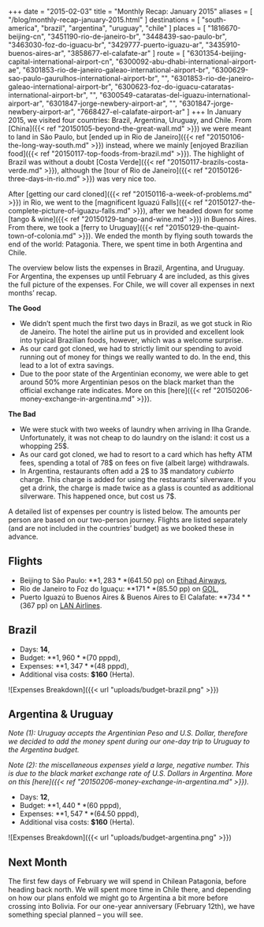 +++
date    = "2015-02-03"
title   = "Monthly Recap: January 2015"
aliases = [ "/blog/monthly-recap-january-2015.html" ]
destinations = [ "south-america", "brazil", "argentina", "uruguay", "chile" ]
places  = [
  "1816670-beijing-cn", "3451190-rio-de-janeiro-br", "3448439-sao-paulo-br",
  "3463030-foz-do-iguacu-br", "3429777-puerto-iguazu-ar",
  "3435910-buenos-aires-ar", "3858677-el-calafate-ar"
]
route = [
  "6301354-beijing-capital-international-airport-cn",
  "6300092-abu-dhabi-international-airport-ae",
  "6301853-rio-de-janeiro-galeao-international-airport-br",
  "6300629-sao-paulo-gaurulhos-international-airport-br",
  "",
  "6301853-rio-de-janeiro-galeao-international-airport-br",
  "6300623-foz-do-iguacu-cataratas-international-airport-br",
  "",
  "6300549-cataratas-del-iguazu-international-airport-ar",
  "6301847-jorge-newbery-airport-ar",
  "",
  "6301847-jorge-newbery-airport-ar",
  "7668427-el-calafate-airport-ar"
]
+++
In January 2015, we visited four countries: Brazil, Argentina, Uruguay, and Chile. From [China]({{< ref "20150105-beyond-the-great-wall.md" >}}) we were meant to land in São Paulo, but [ended up in Rio de Janeiro]({{< ref "20150106-the-long-way-south.md" >}}) instead, where we mainly [enjoyed Brazilian food]({{< ref "20150117-top-foods-from-brazil.md" >}}). The highlight of Brazil was without a doubt [Costa Verde]({{< ref "20150117-brazils-costa-verde.md" >}}), although the [tour of Rio de Janeiro]({{< ref "20150126-three-days-in-rio.md" >}}) was very nice too.
<!--more-->

After [getting our card cloned]({{< ref "20150116-a-week-of-problems.md" >}}) in Rio, we went to the [magnificent Iguazú Falls]({{< ref "20150127-the-complete-picture-of-iguazu-falls.md" >}}), after we headed down for some [tango & wine]({{< ref "20150129-tango-and-wine.md" >}}) in Buenos Aires. From there, we took a [ferry to Uruguay]({{< ref "20150129-the-quaint-town-of-colonia.md" >}}). We ended the month by flying south towards the end of the world: Patagonia. There, we spent time in both Argentina and Chile.

The overview below lists the expenses in Brazil, Argentina, and Uruguay. For Argentina, the expenses up until February 4 are included, as this gives the full picture of the expenses. For Chile, we will cover all expenses in next months’ recap.

**The Good**

* We didn’t spent much the first two days in Brazil, as we got stuck in Rio de Janeiro. The hotel the airline put us in provided and excellent look into typical Brazilian foods, however, which was a welcome surprise.
* As our card got cloned, we had to strictly limit our spending to avoid running out of money for things we really wanted to do. In the end, this lead to a lot of extra savings.
* Due to the poor state of the Argentinian economy, we were able to get around 50% more Argentinian pesos on the black market than the official exchange rate indicates. More on this [here]({{< ref "20150206-money-exchange-in-argentina.md" >}}).

**The Bad**

* We were stuck with two weeks of laundry when arriving in Ilha Grande. Unfortunately, it was not cheap to do laundry on the island: it cost us a whopping 25$.
* As our card got cloned, we had to resort to a card which has hefty ATM fees, spending a total of 78$ on fees on five (albeit large) withdrawals.
* In Argentina, restaurants often add a 2$ to 3$ mandatory *cubierto* charge. This charge is added for using the restaurants’ silverware. If you get a drink, the charge is made twice as a glass is counted as additional silverware. This happened once, but cost us 7$.

A detailed list of expenses per country is listed below. The amounts per person are based on our two-person journey. Flights are listed separately (and are not included in the countries’ budget) as we booked these in advance.

## Flights
* Beijing to São Paulo: **$1,283** ($641.50 pp) on [Etihad Airways](http://etihad.com/),
* Rio de Janeiro to Foz do Iguaçu: **$171** ($85.50 pp) on [GOL](http://voegol.com.br/),
* Puerto Iguazú to Buenos Aires & Buenos Aires to El Calafate: **$734** ($367 pp) on [LAN Airlines](http://www.lan.com/).

## Brazil
* Days: **14**,
* Budget: **$1,960** ($70 pppd),
* Expenses: **$1,347** ($48 pppd),
* Additional visa costs: **$160** (Herta).

<span class="img-thumbnail">![Expenses Breakdown]({{< url "uploads/budget-brazil.png" >}})</span>

## Argentina & Uruguay
*Note (1): Uruguay accepts the Argentinian Peso and U.S. Dollar, therefore we decided to add the money spent during our one-day trip to Uruguay to the Argentina budget.*

*Note (2): the miscellaneous expenses yield a large, negative number. This is due to the black market exchange rate of U.S. Dollars in Argentina. More on this [here]({{< ref "20150206-money-exchange-in-argentina.md" >}}).*

* Days: **12**,
* Budget: **$1,440** ($60 pppd),
* Expenses: **$1,547** ($64.50 pppd),
* Additional visa costs: **$160** (Herta).

<span class="img-thumbnail">![Expenses Breakdown]({{< url "uploads/budget-argentina.png" >}})</span>

## Next Month
The first few days of February we will spend in Chilean Patagonia, before heading back north. We will spent more time in Chile there, and depending on how our plans enfold we might go to Argentina a bit more before crossing into Bolivia. For our one-year anniversary (February 12th), we have something special planned – you will see.